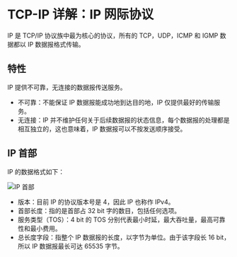 # TCP-IP 详解：IP 网际协议

IP 是 TCP/IP 协议族中最为核心的协议，所有的 TCP，UDP，ICMP 和 IGMP 数据都以 IP 数据报格式传输。

## 特性

IP 提供不可靠，无连接的数据报传送服务。

- 不可靠：不能保证 IP 数据报能成功地到达目的地，IP 仅提供最好的传输服务。
- 无连接：IP 并不维护任何关于后续数据报的状态信息，每个数据报的处理都是相互独立的，这也意味着，IP 数据报可以不按发送顺序接受。

## IP 首部

IP 的数据格式如下：

![IP 首部](https://cnymw.github.io/GolangStudy/docs/img/网络-TCP-IP详解-IP-首部.png)

- 版本：目前 IP 的协议版本号是 4，因此 IP 也称作 IPv4。
- 首部长度：指的是首部占 32 bit 字的数目，包括任何选项。
- 服务类型（TOS）：4 bit 的 TOS 分别代表最小时延，最大吞吐量，最高可靠性和最小费用。
- 总长度字段：指整个 IP 数据报的长度，以字节为单位。由于该字段长 16 bit，所以 IP 数据报最长可达 65535 字节。
